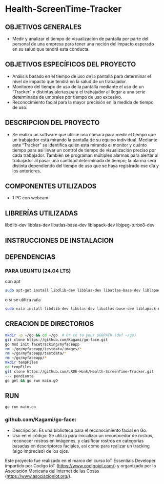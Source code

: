 # Health-ScreenTime-Tracker

## OBJETIVOS GENERALES
- Medir y analizar el tiempo de visualización de pantalla por parte del personal de una empresa para tener una noción del impacto esperado en su salud que tendrá esta conducta.

## OBJETIVOS ESPECÍFICOS DEL PROYECTO
- Análisis basado en el tiempo de uso de la pantalla para determinar el nivel de impacto que tendrá en la salud de un trabajador.
- Monitoreo del tiempo de uso de la pantalla mediante el uso de un “Tracker” y distintas alertas para el trabajador al llegar a una serie determinada de umbrales por tiempo de uso excesivo.
- Reconocimiento facial para la mayor precisión en la medida de tiempo de uso.

## DESCRIPCION DEL PROYECTO
- Se realizó un software que utilice una cámara para medir el tiempo que un trabajador está mirando la pantalla de su equipo individual. Mediante este “Tracker” se identifica quién está mirando el monitor y cuánto tiempo para así llevar un control de tiempo de visualización preciso por cada trabajador. También se programan múltiples alarmas para alertar al trabajador al pasar una cantidad determinada de tiempo; la alarma será distinta dependiendo del tiempo de uso que se haya registrado ese día y los anteriores.

## COMPONENTES UTILIZADOS
- 1 PC con webcam

## LIBRERÍAS UTILIZADAS
libdlib-dev libblas-dev libatlas-base-dev liblapack-dev libjpeg-turbo8-dev

## INSTRUCCIONES DE INSTALACION
## DEPENDENCIAS
### PARA UBUNTU (24.04 LTS)
con apt
``` bash
sudo apt-get install libdlib-dev libblas-dev libatlas-base-dev liblapack-dev libjpeg-turbo8-dev
```
o si se utiliza nala
``` bash
sudo nala install libdlib-dev libblas-dev libatlas-base-dev liblapack-dev libjpeg-turbo8-dev
```
## CREACION DE DIRECTORIOS
``` bash
mkdir -p ~/go && cd ~/go  # Or cd to your $GOPATH (def ~/go)
git clone https://github.com/Kagami/go-face.git
go mod init facetracking/myfaceapp
rm ~/go/myfaceapp/testdata/images/*
rm ~/go/myfaceapp/testdata/*
rm ~/go/myfaceapp/*
mkdir tempFiles
cd tempFiles
git clone https://github.com/LROE-Honk/Health-ScreenTime-Tracker.git
--- pendiente
go get && go run main.gO
```

## RUN
``` bash
go run main.go
```

### github.com/Kagami/go-face:
- Descripción: Es una biblioteca para el reconocimiento facial en Go.
- Uso en el código: Se utiliza para inicializar un reconocedor de rostros, reconocer rostros en imágenes, y clasificar rostros en categorías basadas en descriptores faciales, asi como para realizar un tracking (algo impreciso) de los ojos.

Este proyecto fue realizado en el marco del curso IoT Essentials Developer impartido por Codigo IoT  (https://www.codigoiot.com/) y organizado por la Asociación Mexicana del Internet de las Cosas (https://www.asociacioniot.org/).
